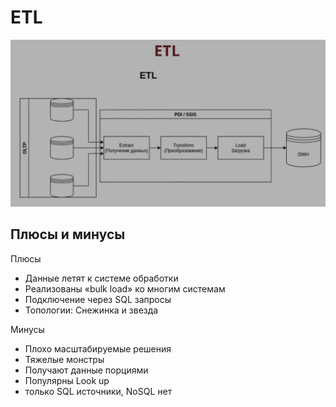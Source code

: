 # ETL

![arch](../../img/pattern/etl.jpg)

## Плюсы и минусы

Плюсы

- Данные летят к системе обработки
- Реализованы «bulk load» ко многим системам
- Подключение через SQL запросы
- Топологии: Снежинка и звезда

Минусы

- Плохо масштабируемые решения
- Тяжелые монстры
- Получают данные порциями
- Популярны Look up
- только SQL источники, NoSQL нет